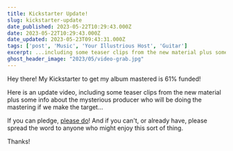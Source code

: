 ```yaml
---
title: Kickstarter Update!
slug: kickstarter-update
date_published: 2023-05-22T10:29:43.000Z
date: 2023-05-22T10:29:43.000Z
date_updated: 2023-05-23T09:43:31.000Z
tags: ['post', 'Music', 'Your Illustrious Host', 'Guitar']
excerpt: ...including some teaser clips from the new material plus some info about the mysterious producer
ghost_header_image: "2023/05/video-grab.jpg"
---
```


Hey there! My Kickstarter to get my album mastered is 61% funded!

Here is an update video, including some teaser clips from the new material plus some info about the mysterious producer who will be doing the mastering if we make the target...

If you can pledge, [please do](http://kck.st/3HBamlE)! And if you can't, or already have, please spread the word to anyone who might enjoy this sort of thing.

Thanks!
